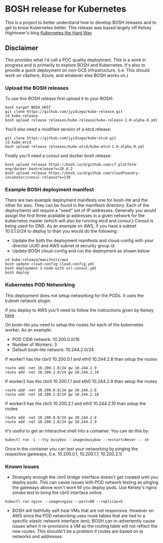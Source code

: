 # BOSH release for Kubernetes

This is a project to better understand how to develop BOSH releases and to get to know Kubernetes better.
This release was based largely off Kelsey Hightower's blog
[Kubernetes the Hard Way](https://github.com/kelseyhightower/kubernetes-the-hard-way)

## Disclaimer

This provides what I'd call a POC quality deployment. This is a work in progress and is primarily to
explore BOSH and Kubernetes. It's also to provide a quick deployment on non-GCE infrastructure.
(i.e. This should work on vSphere, Azure, and whatever else BOSH works on.)

### Upload the BOSH releases

To use this BOSH release first upload it to your BOSH:

```
bosh target BOSH_HOST
git clone https://github.com/jyidiego/kube-release.git
cd kube-release
bosh upload release releases/kube-release/kube-release-1.0-alpha.0.yml
```

You'll also need a modified version of a etcd release:

```
git clone https://github.com/jyidiego/kube-etcd.git
cd kube-etcd
bosh upload release releases/kube-etcd/kube-etcd-1.0-alpha.0.yml
```

Finally you'll need a consul and docker bosh release:
```
bosh upload release https://bosh.io/d/github.com/cf-platform-eng/docker-boshrelease?v=28.0.2
bosh upload release https://bosh.io/d/github.com/cloudfoundry-incubator/consul-release?v=139
```

### Example BOSH deployment manifest

There are two example deployment manifests one for bosh-lite and the other for aws. They
can be found in the manifests directory. Each of the deployments will require a "seed" set
of IP addresses. Generally you would assign the first three available ip addresses in a given
network for the kubernetes master (which will also be running etcd and consul.) Consul is
being used for DNS. As an example on AWS, if you have a subnet 10.0.1.0/24 to deploy to than you would
do the following:

* Update the both the deployment manifests and cloud-config with your director UUID and AWS subnet id
  security group id
* Update BOSH cloud-config and run the deployment as shown below

```
cd kube-release/manifests/aws
bosh update cloud-config cloud-config.yml
bosh deployment 3-node-with-ssl-consul.yml
bosh deploy
```

### Kubernetes POD Networking

This deployment does not setup networking for the PODs. It uses the kubnet network plugin.

If you deploy to AWS you'll need to follow the instructions given by
Kelsey [here](https://github.com/kelseyhightower/kubernetes-the-hard-way/blob/master/docs/07-network.md)

On bosh-lite you need to setup the routes for each of the kubernetes worker. As an example:
* POD CIDR network: 10.200.0.0/16
* Number of Workers: 3
* Default bosh-lite network: 10.244.2.0/24

If worker1 has the cbr0 10.200.0.1 and eth0 10.244.2.8 than setup the routes
```
route add -net 10.200.1.0/24 gw 10.244.2.9
route add -net 10.200.2.0/24 gw 10.244.2.10
```

If worker2 has the cbr0 10.200.1.1 and eth0 10.244.2.9 than setup the routes
```
route add -net 10.200.0.0/24 gw 10.244.2.8
route add -net 10.200.2.0/24 gw 10.244.2.10
```

If worker3 has the cbr0 10.200.2.1 and eth0 10.244.2.10 than setup the routes
```
route add -net 10.200.0.0/24 gw 10.244.2.8
route add -net 10.200.1.0/24 gw 10.244.2.9
```

It's useful to get an interactive shell into a container. You can do this by:
```
kubectl run -i --tty busybox --image=busybox --restart=Never -- sh
```
Once in the container you can test your networking by pinging
the respective gateways. (i.e. 10.200.0.1, 10.200.1.1, 10.200.2.1)

### Known Issues

* Strangely enough the cbr0 bridge interface doesn't get created until you deploy
  pods. This can cause issues with POD network testing as pinging the gateways above
  won't work till you deploy pods. Use Kelsey's nginx smoke test to bring the cbr0
  interface online.
```
kubectl run nginx --image=nginx --port=80 --replicas=5
```
* BOSH will faithfully self-heal VMs that are not responsive. However on AWS since the POD networking
  uses route tables that are tied to a specific elastic network interface (eni);
  BOSH can in-advertently cause issues when it re-provisions a VM as the routing table will not reflect
  the new routes. This shouldn't be a problem if routes are based on ip networks and addresses.
